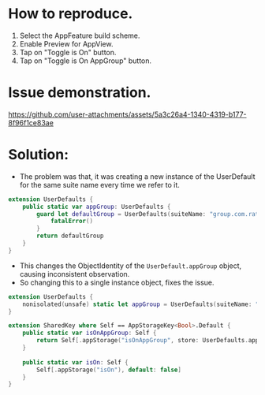 # How to reproduce.
1. Select the AppFeature build scheme.
2. Enable Preview for AppView.
3. Tap on "Toggle is On" button.
4. Tap on "Toggle is On AppGroup" button.

# Issue demonstration.


https://github.com/user-attachments/assets/5a3c26a4-1340-4319-b177-8f96f1ce83ae

# Solution:
- The problem was that, it was creating a new instance of the UserDefault for the same suite name every time we refer to it.
 
```swift
extension UserDefaults {
    public static var appGroup: UserDefaults {
        guard let defaultGroup = UserDefaults(suiteName: "group.com.ratnesh.AppStorageSharingIssueStudy") else {
            fatalError()
        }
        return defaultGroup
    }
}
```

- This changes the ObjectIdentity of the `UserDefault.appGroup` object, causing inconsistent observation.
- So changing this to a single instance object, fixes the issue.

```swift
extension UserDefaults {
    nonisolated(unsafe) static let appGroup = UserDefaults(suiteName: "group.com.ratnesh.AppStorageSharingIssueStudy")!
}

extension SharedKey where Self == AppStorageKey<Bool>.Default {
    public static var isOnAppGroup: Self {
        return Self[.appStorage("isOnAppGroup", store: UserDefaults.appGroup), default: false]
    }
    
    public static var isOn: Self {
        Self[.appStorage("isOn"), default: false]
    }
}

```
  
